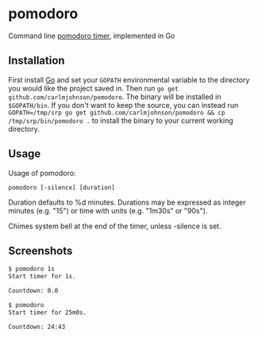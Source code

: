 # pomodoro
Command line [pomodoro timer](https://en.wikipedia.org/wiki/Pomodoro_Technique), implemented in Go

## Installation
First install [Go](http://golang.org) and set your `GOPATH` environmental variable to the directory you would like the project saved in. Then run `go get github.com/carlmjohnson/pomodoro`. The binary will be installed in `$GOPATH/bin`. If you don't want to keep the source, you can instead run `GOPATH=/tmp/srp go get github.com/carlmjohnson/pomodoro && cp /tmp/srp/bin/pomodoro .` to install the binary to your current working directory.

## Usage
Usage of pomodoro:

    pomodoro [-silence] [duration]

Duration defaults to %d minutes. Durations may be expressed as integer minutes
(e.g. "15") or time with units (e.g. "1m30s" or "90s").

Chimes system bell at the end of the timer, unless -silence is set.

## Screenshots
```bash
$ pomodoro 1s
Start timer for 1s.

Countdown: 0.0

$ pomodoro
Start timer for 25m0s.

Countdown: 24:43
```
